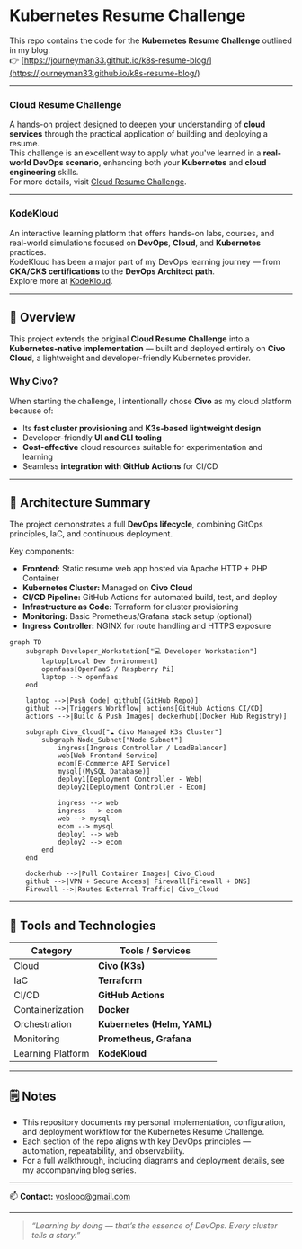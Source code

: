 # Kubernetes Resume Challenge

This repo contains the code for the **Kubernetes Resume Challenge** outlined in my blog:  
👉 [https://journeyman33.github.io/k8s-resume-blog/](https://journeyman33.github.io/k8s-resume-blog/)

---

### Cloud Resume Challenge
A hands-on project designed to deepen your understanding of **cloud services** through the practical application of building and deploying a resume.  
This challenge is an excellent way to apply what you've learned in a **real-world DevOps scenario**, enhancing both your **Kubernetes** and **cloud engineering** skills.  
For more details, visit [Cloud Resume Challenge](https://cloudresumechallenge.dev).

---

### KodeKloud
An interactive learning platform that offers hands-on labs, courses, and real-world simulations focused on **DevOps**, **Cloud**, and **Kubernetes** practices.  
KodeKloud has been a major part of my DevOps learning journey — from **CKA/CKS certifications** to the **DevOps Architect path**.  
Explore more at [KodeKloud](https://kodekloud.com).

---

## 🚀 Overview
This project extends the original **Cloud Resume Challenge** into a **Kubernetes-native implementation** — built and deployed entirely on **Civo Cloud**, a lightweight and developer-friendly Kubernetes provider.

### Why Civo?
When starting the challenge, I intentionally chose **Civo** as my cloud platform because of:
- Its **fast cluster provisioning** and **K3s-based lightweight design**
- Developer-friendly **UI and CLI tooling**
- **Cost-effective** cloud resources suitable for experimentation and learning
- Seamless **integration with GitHub Actions** for CI/CD

---

## 🧠 Architecture Summary
The project demonstrates a full **DevOps lifecycle**, combining GitOps principles, IaC, and continuous deployment.

Key components:
- **Frontend:** Static resume web app hosted via Apache HTTP + PHP Container
- **Kubernetes Cluster:** Managed on **Civo Cloud**
- **CI/CD Pipeline:** GitHub Actions for automated build, test, and deploy
- **Infrastructure as Code:** Terraform for cluster provisioning
- **Monitoring:** Basic Prometheus/Grafana stack setup (optional)
- **Ingress Controller:** NGINX for route handling and HTTPS exposure

```mermaid
graph TD
    subgraph Developer_Workstation["💻 Developer Workstation"]
        laptop[Local Dev Environment]
        openfaas[OpenFaaS / Raspberry Pi]
        laptop --> openfaas
    end

    laptop -->|Push Code| github[(GitHub Repo)]
    github -->|Triggers Workflow| actions[GitHub Actions CI/CD]
    actions -->|Build & Push Images| dockerhub[(Docker Hub Registry)]

    subgraph Civo_Cloud["☁️ Civo Managed K3s Cluster"]
        subgraph Node_Subnet["Node Subnet"]
            ingress[Ingress Controller / LoadBalancer]
            web[Web Frontend Service]
            ecom[E-Commerce API Service]
            mysql[(MySQL Database)]
            deploy1[Deployment Controller - Web]
            deploy2[Deployment Controller - Ecom]
            
            ingress --> web
            ingress --> ecom
            web --> mysql
            ecom --> mysql
            deploy1 --> web
            deploy2 --> ecom
        end
    end

    dockerhub -->|Pull Container Images| Civo_Cloud
    github -->|VPN + Secure Access| Firewall[Firewall + DNS]
    Firewall -->|Routes External Traffic| Civo_Cloud
```


---

## 🧰 Tools and Technologies
| Category | Tools / Services |
|-----------|------------------|
| Cloud | **Civo (K3s)** |
| IaC | **Terraform** |
| CI/CD | **GitHub Actions** |
| Containerization | **Docker** |
| Orchestration | **Kubernetes (Helm, YAML)** |
| Monitoring | **Prometheus, Grafana** |
| Learning Platform | **KodeKloud** |

---

## 🗒️ Notes
- This repository documents my personal implementation, configuration, and deployment workflow for the Kubernetes Resume Challenge.
- Each section of the repo aligns with key DevOps principles — automation, repeatability, and observability.
- For a full walkthrough, including diagrams and deployment details, see my accompanying blog series.

---

📫 **Contact:** [voslooc@gmail.com](mailto:voslooc@gmail.com)

---

> _“Learning by doing — that’s the essence of DevOps. Every cluster tells a story.”_
